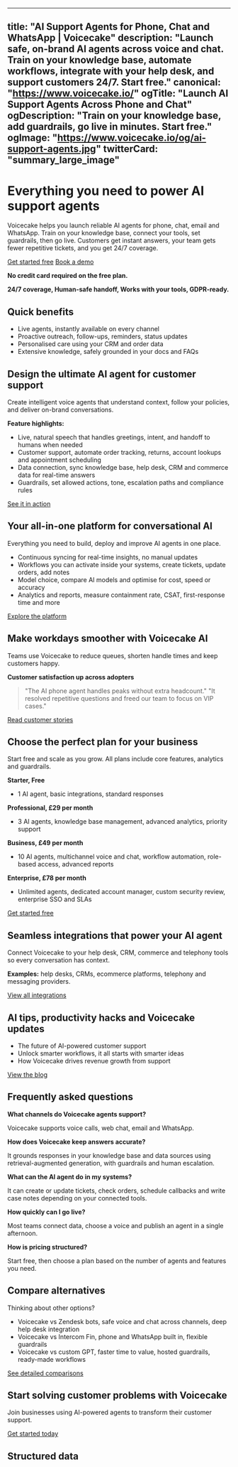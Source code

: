  ---
title: "AI Support Agents for Phone, Chat and WhatsApp | Voicecake"
description: "Launch safe, on-brand AI agents across voice and chat. Train on your knowledge base, automate workflows, integrate with your help desk, and support customers 24/7. Start free."
canonical: "https://www.voicecake.io/"
ogTitle: "Launch AI Support Agents Across Phone and Chat"
ogDescription: "Train on your knowledge base, add guardrails, go live in minutes. Start free."
ogImage: "https://www.voicecake.io/og/ai-support-agents.jpg"
twitterCard: "summary_large_image"
---

<!-- SEO targets: AI customer support, conversational AI platform, AI support agent, AI phone agent, voice AI for support, customer service automation, contact centre AI, WhatsApp customer service bot, knowledge base RAG for support, proactive outreach with AI, multilingual customer support AI -->

# Everything you need to power AI support agents

Voicecake helps you launch reliable AI agents for phone, chat, email and WhatsApp. Train on your knowledge base, connect your tools, set guardrails, then go live. Customers get instant answers, your team gets fewer repetitive tickets, and you get 24/7 coverage.

[Get started free](/signup) [Book a demo](/demo)

**No credit card required on the free plan.**

**24/7 coverage, Human-safe handoff, Works with your tools, GDPR-ready.**

## Quick benefits

* Live agents, instantly available on every channel
* Proactive outreach, follow-ups, reminders, status updates
* Personalised care using your CRM and order data
* Extensive knowledge, safely grounded in your docs and FAQs

## Design the ultimate AI agent for customer support

Create intelligent voice agents that understand context, follow your policies, and deliver on-brand conversations.

**Feature highlights:**

* Live, natural speech that handles greetings, intent, and handoff to humans when needed
* Customer support, automate order tracking, returns, account lookups and appointment scheduling
* Data connection, sync knowledge base, help desk, CRM and commerce data for real-time answers
* Guardrails, set allowed actions, tone, escalation paths and compliance rules

[See it in action](/demo)

## Your all-in-one platform for conversational AI

Everything you need to build, deploy and improve AI agents in one place.

* Continuous syncing for real-time insights, no manual updates
* Workflows you can activate inside your systems, create tickets, update orders, add notes
* Model choice, compare AI models and optimise for cost, speed or accuracy
* Analytics and reports, measure containment rate, CSAT, first-response time and more

[Explore the platform](/platform)

## Make workdays smoother with Voicecake AI

Teams use Voicecake to reduce queues, shorten handle times and keep customers happy.

**Customer satisfaction up across adopters**

> "The AI phone agent handles peaks without extra headcount."
> "It resolved repetitive questions and freed our team to focus on VIP cases."

[Read customer stories](/customers)

## Choose the perfect plan for your business

Start free and scale as you grow. All plans include core features, analytics and guardrails.

**Starter, Free**

* 1 AI agent, basic integrations, standard responses

**Professional, £29 per month**

* 3 AI agents, knowledge base management, advanced analytics, priority support

**Business, £49 per month**

* 10 AI agents, multichannel voice and chat, workflow automation, role-based access, advanced reports

**Enterprise, £78 per month**

* Unlimited agents, dedicated account manager, custom security review, enterprise SSO and SLAs

[Get started free](/signup)

## Seamless integrations that power your AI agent

Connect Voicecake to your help desk, CRM, commerce and telephony tools so every conversation has context.

**Examples:** help desks, CRMs, ecommerce platforms, telephony and messaging providers.

[View all integrations](/integrations)

## AI tips, productivity hacks and Voicecake updates

* The future of AI-powered customer support
* Unlock smarter workflows, it all starts with smarter ideas
* How Voicecake drives revenue growth from support

[View the blog](/blog)

## Frequently asked questions

**What channels do Voicecake agents support?**

Voicecake supports voice calls, web chat, email and WhatsApp.

**How does Voicecake keep answers accurate?**

It grounds responses in your knowledge base and data sources using retrieval-augmented generation, with guardrails and human escalation.

**What can the AI agent do in my systems?**

It can create or update tickets, check orders, schedule callbacks and write case notes depending on your connected tools.

**How quickly can I go live?**

Most teams connect data, choose a voice and publish an agent in a single afternoon.

**How is pricing structured?**

Start free, then choose a plan based on the number of agents and features you need.

## Compare alternatives

Thinking about other options?

* Voicecake vs Zendesk bots, safe voice and chat across channels, deep help desk integration
* Voicecake vs Intercom Fin, phone and WhatsApp built in, flexible guardrails
* Voicecake vs custom GPT, faster time to value, hosted guardrails, ready-made workflows

[See detailed comparisons](/compare)

## Start solving customer problems with Voicecake

Join businesses using AI-powered agents to transform their customer support.

[Get started today](/signup)

## Structured data

<script type="application/ld+json">
{
  "@context": "https://schema.org",
  "@graph": [
    {
      "@type": "SoftwareApplication",
      "name": "Voicecake",
      "applicationCategory": "BusinessApplication",
      "operatingSystem": "Web",
      "description": "Conversational AI platform for customer support across phone, chat, email and WhatsApp. Trains on your knowledge base, connects to your tools, and uses guardrails for safe automation.",
      "offers": {
        "@type": "Offer",
        "priceCurrency": "GBP",
        "price": "0.00"
      },
      "url": "https://www.voicecake.io/"
    },
    {
      "@type": "FAQPage",
      "mainEntity": [
        {
          "@type": "Question",
          "name": "What channels do Voicecake agents support",
          "acceptedAnswer": {
            "@type": "Answer",
            "text": "Voicecake supports voice calls, web chat, email and WhatsApp."
          }
        },
        {
          "@type": "Question",
          "name": "How does Voicecake keep answers accurate",
          "acceptedAnswer": {
            "@type": "Answer",
            "text": "It grounds responses in your knowledge base and data sources using retrieval-augmented generation, with guardrails and human escalation."
          }
        },
        {
          "@type": "Question",
          "name": "What can the AI agent do in my systems",
          "acceptedAnswer": {
            "@type": "Answer",
            "text": "It can create or update tickets, check orders, schedule callbacks and write case notes depending on your connected tools."
          }
        },
        {
          "@type": "Question",
          "name": "How quickly can I go live",
          "acceptedAnswer": {
            "@type": "Answer",
            "text": "Most teams connect data, choose a voice and publish an agent in a single afternoon."
          }
        },
        {
          "@type": "Question",
          "name": "How is pricing structured",
          "acceptedAnswer": {
            "@type": "Answer",
            "text": "Start free, then choose a plan based on the number of agents and features you need."
          }
        }
      ]
    }
  ]
}
</script>
